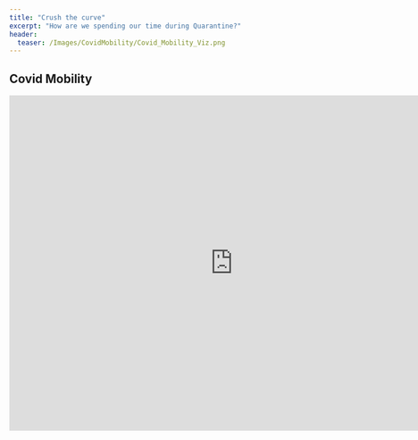 ```yaml
---
title: "Crush the curve"
excerpt: "How are we spending our time during Quarantine?"
header:
  teaser: /Images/CovidMobility/Covid_Mobility_Viz.png
---
```


## Covid Mobility

<iframe width="800" height="600" src="https://datastudio.google.com/embed/reporting/a08e73c0-afec-4f28-b7a9-15e4cc9ebd5e/page/sUnlB" frameborder="0" style="border:0" allowfullscreen></iframe>
